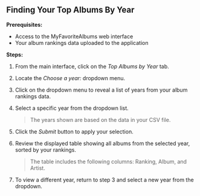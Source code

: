 ## Finding Your Top Albums By Year <!-- {docsify-ignore} -->

**Prerequisites:**

- Access to the MyFavoriteAlbums web interface
- Your album rankings data uploaded to the application

**Steps:**

1. From the main interface, click on the _Top Albums by Year_ tab.

2. Locate the _Choose a year:_ dropdown menu.

3. Click on the dropdown menu to reveal a list of years from your album rankings data.

4. Select a specific year from the dropdown list.

   > The years shown are based on the data in your CSV file.

5. Click the _Submit_ button to apply your selection.

6. Review the displayed table showing all albums from the selected year, sorted by your rankings.

   > The table includes the following columns: Ranking, Album, and Artist.

7. To view a different year, return to step 3 and select a new year from the dropdown.
